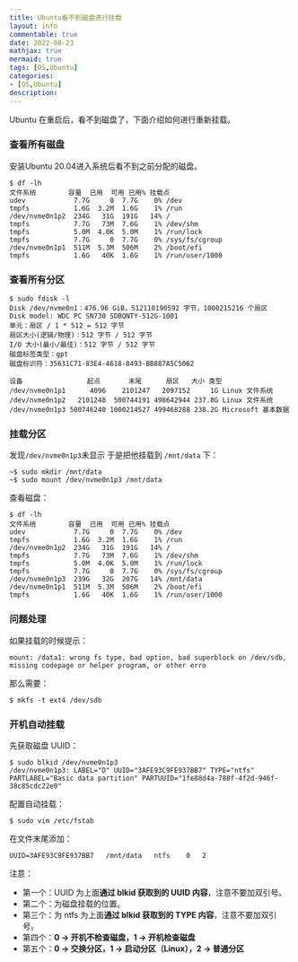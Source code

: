 ```yaml
---
title: Ubuntu看不到磁盘进行挂载
layout: info
commentable: true
date: 2022-08-23
mathjax: true
mermaid: true
tags: [OS,Ubuntu]
categories: 
- [OS,Ubuntu]
description:
---
```


Ubuntu 在重启后，看不到磁盘了，下面介绍如何进行重新挂载。

<!--more-->

### 查看所有磁盘

安装Ubuntu 20.04进入系统后看不到之前分配的磁盘。

```
$ df -lh
文件系统        容量  已用  可用 已用% 挂载点
udev            7.7G     0  7.7G    0% /dev
tmpfs           1.6G  3.2M  1.6G    1% /run
/dev/nvme0n1p2  234G   31G  191G   14% /
tmpfs           7.7G   73M  7.6G    1% /dev/shm
tmpfs           5.0M  4.0K  5.0M    1% /run/lock
tmpfs           7.7G     0  7.7G    0% /sys/fs/cgroup
/dev/nvme0n1p1  511M  5.3M  506M    2% /boot/efi
tmpfs           1.6G   40K  1.6G    1% /run/user/1000
```

### 查看所有分区

```
$ sudo fdisk -l 
Disk /dev/nvme0n1：476.96 GiB，512110190592 字节，1000215216 个扇区
Disk model: WDC PC SN730 SDBQNTY-512G-1001          
单元：扇区 / 1 * 512 = 512 字节
扇区大小(逻辑/物理)：512 字节 / 512 字节
I/O 大小(最小/最佳)：512 字节 / 512 字节
磁盘标签类型：gpt
磁盘标识符：35631C71-83E4-4618-8493-BB887A5C5062

设备                起点       末尾      扇区   大小 类型
/dev/nvme0n1p1      4096    2101247   2097152     1G Linux 文件系统
/dev/nvme0n1p2   2101248  500744191 498642944 237.8G Linux 文件系统
/dev/nvme0n1p3 500746240 1000214527 499468288 238.2G Microsoft 基本数据
```

### 挂载分区

发现`/dev/nvme0n1p3`未显示
于是把他挂载到 `/mnt/data` 下：

```
~$ sudo mkdir /mnt/data
~$ sudo mount /dev/nvme0n1p3 /mnt/data
```

查看磁盘：

```
$ df -lh
文件系统        容量  已用  可用 已用% 挂载点
udev            7.7G     0  7.7G    0% /dev
tmpfs           1.6G  3.2M  1.6G    1% /run
/dev/nvme0n1p2  234G   31G  191G   14% /
tmpfs           7.7G   73M  7.6G    1% /dev/shm
tmpfs           5.0M  4.0K  5.0M    1% /run/lock
tmpfs           7.7G     0  7.7G    0% /sys/fs/cgroup
/dev/nvme0n1p3  239G   32G  207G   14% /mnt/data
/dev/nvme0n1p1  511M  5.3M  506M    2% /boot/efi
tmpfs           1.6G   40K  1.6G    1% /run/user/1000
```

### 问题处理

如果挂载的时候提示：

```
mount: /data1: wrong fs type, bad option, bad superblock on /dev/sdb, missing codepage or helper program, or other erro
```

那么需要：

```
$ mkfs -t ext4 /dev/sdb
```

### 开机自动挂载

先获取磁盘 UUID：

```
$ sudo blkid /dev/nvme0n1p3
/dev/nvme0n1p3: LABEL="D" UUID="3AFE93C9FE937BB7" TYPE="ntfs" PARTLABEL="Basic data partition" PARTUUID="1fe88d4a-788f-4f2d-946f-38c85cdc22e0"
```

配置自动挂载：

```
$ sudo vim /etc/fstab
```

在文件末尾添加：

```
UUID=3AFE93C9FE937BB7	/mnt/data	ntfs	0	2
```

注意：

- 第一个：UUID 为上面**通过 blkid 获取到的 UUID 内容**，注意不要加双引号。
- 第二个：为磁盘挂载的位置。
- 第三个：为 ntfs 为上面**通过 blkid 获取到的 TYPE 内容**，注意不要加双引号。
- 第四个：**0 -> 开机不检查磁盘，1 -> 开机检查磁盘**
- 第五个：**0 -> 交换分区，1 -> 启动分区（Linux），2 -> 普通分区**
